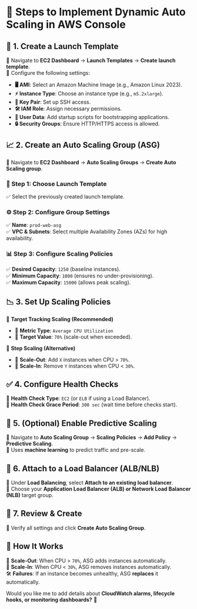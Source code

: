 # 🚀 **Steps to Implement Dynamic Auto Scaling in AWS Console**

## 🎯 **1. Create a Launch Template**  
🔹 Navigate to **EC2 Dashboard** → **Launch Templates** → **Create launch template**.  
🔹 Configure the following settings:  
   - **🖥️ AMI**: Select an Amazon Machine Image (e.g., Amazon Linux 2023).  
   - **⚡ Instance Type**: Choose an instance type (e.g., `m5.2xlarge`).  
   - **🔑 Key Pair**: Set up SSH access.  
   - **🛠️ IAM Role**: Assign necessary permissions.  
   - **📜 User Data**: Add startup scripts for bootstrapping applications.  
   - **🔒 Security Groups**: Ensure HTTP/HTTPS access is allowed.  

## 📈 **2. Create an Auto Scaling Group (ASG)**  
🔹 Navigate to **EC2 Dashboard** → **Auto Scaling Groups** → **Create Auto Scaling group**.  

### **📝 Step 1: Choose Launch Template**  
✅ Select the previously created launch template.  

### **⚙️ Step 2: Configure Group Settings**  
✅ **Name**: `prod-web-asg`  
✅ **VPC & Subnets**: Select multiple Availability Zones (AZs) for high availability.  

### **📊 Step 3: Configure Scaling Policies**  
✅ **Desired Capacity**: `1250` (baseline instances).  
✅ **Minimum Capacity**: `1000` (ensures no under-provisioning).  
✅ **Maximum Capacity**: `15000` (allows peak scaling).  

## 📉 **3. Set Up Scaling Policies**  
🔹 **Target Tracking Scaling (Recommended)**  
   - 📌 **Metric Type**: `Average CPU Utilization`  
   - 🎯 **Target Value**: `70%` (scale-out when exceeded).  

🔹 **Step Scaling (Alternative)**  
   - 🔼 **Scale-Out**: Add `X` instances when CPU > `70%`.  
   - 🔽 **Scale-In**: Remove `Y` instances when CPU < `30%`.  

## ✅ **4. Configure Health Checks**  
🔹 **Health Check Type**: `EC2` (or `ELB` if using a Load Balancer).  
🔹 **Health Check Grace Period**: `300 sec` (wait time before checks start).  

## 🧠 **5. (Optional) Enable Predictive Scaling**  
🔹 Navigate to **Auto Scaling Group** → **Scaling Policies** → **Add Policy** → **Predictive Scaling**.  
🔹 Uses **machine learning** to predict traffic and pre-scale.  

## 🔗 **6. Attach to a Load Balancer (ALB/NLB)**  
🔹 Under **Load Balancing**, select **Attach to an existing load balancer**.  
🔹 Choose your **Application Load Balancer (ALB) or Network Load Balancer (NLB)** target group.  

## 🏁 **7. Review & Create**  
🔹 Verify all settings and click **Create Auto Scaling Group**.  

## 🔄 **How It Works**  
🔼 **Scale-Out**: When CPU > `70%`, ASG adds instances automatically.  
🔽 **Scale-In**: When CPU < `30%`, ASG removes instances automatically.  
🛠️ **Failures**: If an instance becomes unhealthy, ASG **replaces** it automatically.  

Would you like me to add details about **CloudWatch alarms, lifecycle hooks, or monitoring dashboards?** 🚀

